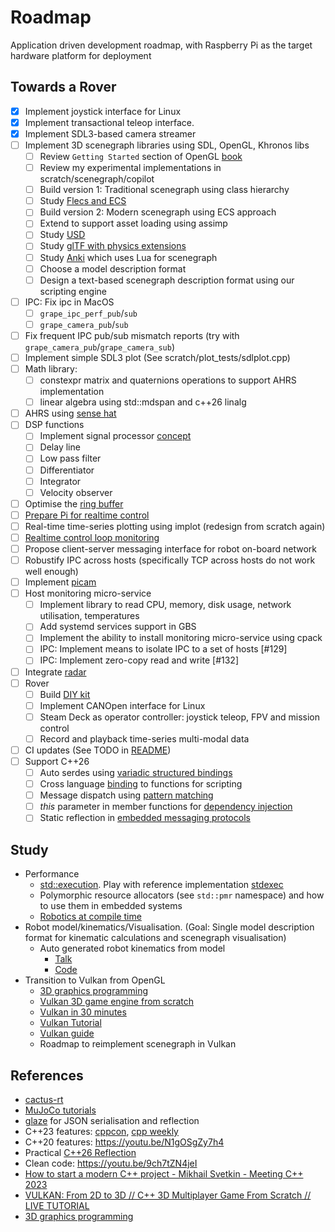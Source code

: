 # Roadmap

Application driven development roadmap, with Raspberry Pi as the target hardware platform for deployment

## Towards a Rover

- [x] Implement joystick interface for Linux
- [x] Implement transactional teleop interface.  
- [x] Implement SDL3-based camera streamer
- [ ] Implement 3D scenegraph libraries using SDL, OpenGL, Khronos libs
  - [ ] Review `Getting Started` section of OpenGL [book](https://learnopengl.com/)
  - [ ] Review my experimental implementations in scratch/scenegraph/copilot
  - [ ] Build version 1: Traditional scenegraph using class hierarchy
  - [ ] Study [Flecs and ECS](https://github.com/SanderMertens/flecs)
  - [ ] Build version 2: Modern scenegraph using ECS approach
  - [ ] Extend to support asset loading using assimp
  - [ ] Study [USD](https://developer.nvidia.com/usd#nvidia)
  - [ ] Study [glTF with physics extensions](https://github.com/eoineoineoin/glTF_Physics)
  - [ ] Study [Anki](https://github.com/godlikepanos/anki-3d-engine) which uses Lua for scenegraph
  - [ ] Choose a model description format
  - [ ] Design a text-based scenegraph description format using our scripting engine
- [ ] IPC: Fix ipc in MacOS
  - [ ] `grape_ipc_perf_pub`/`sub`
  - [ ] `grape_camera_pub`/`sub`
- [ ] Fix frequent IPC pub/sub mismatch reports (try with `grape_camera_pub`/`grape_camera_sub`)
- [ ] Implement simple SDL3 plot (See scratch/plot_tests/sdlplot.cpp) 
- [ ] Math library: 
  - [ ] constexpr matrix and quaternions operations to support AHRS implementation
  - [ ] linear algebra using std::mdspan and c++26 linalg 
- [ ] AHRS using [sense hat](https://www.raspberrypi.com/products/sense-hat/)
- [ ] DSP functions
  - [ ] Implement signal processor [concept](https://concepts.godbolt.org/z/PjGb466cr)
  - [ ] Delay line
  - [ ] Low pass filter
  - [ ] Differentiator
  - [ ] Integrator
  - [ ] Velocity observer
- [ ] Optimise the [ring buffer](https://rigtorp.se/ringbuffer/)
- [ ] [Prepare Pi for realtime control](../modules/common/realtime/README.md) 
- [ ] Real-time time-series plotting using implot (redesign from scratch again)
- [ ] [Realtime control loop monitoring](../modules/probe/monitor/README.md)
- [ ] Propose client-server messaging interface for robot on-board network 
- [ ] Robustify IPC across hosts (specifically TCP across hosts do not work well enough)
- [ ] Implement [picam](../modules/rpi/picam/README.md)  
- [ ] Host monitoring micro-service
  - [ ] Implement library to read CPU, memory, disk usage, network utilisation, temperatures
  - [ ] Add systemd services support in GBS
  - [ ] Implement the ability to install monitoring micro-service using cpack
  - [ ] IPC: Implement means to isolate IPC to a set of hosts [#129]
  - [ ] IPC: Implement zero-copy read and write [#132]
- [ ] Integrate [radar](https://shop.pimoroni.com/products/dream-hat-plus-radar?variant=55529907290491)
- [ ] Rover
  - [ ] Build [DIY kit](https://github.com/nasa-jpl/open-source-rover)
  - [ ] Implement CANOpen interface for Linux
  - [ ] Steam Deck as operator controller: joystick teleop, FPV and mission control
  - [ ] Record and playback time-series multi-modal data
- [ ] CI updates (See TODO in [README](../.github/workflows/README.md))
- [ ] Support C++26
  - [ ] Auto serdes using [variadic structured bindings](https://youtu.be/qIDFyhtUMnQ)
  - [ ] Cross language [binding](https://godbolt.org/z/bYPcjMd9q) to functions for scripting
  - [ ] Message dispatch using [pattern matching](https://www.open-std.org/jtc1/sc22/wg21/docs/papers/2020/p1371r3.pdf)
  - [ ] _this_ parameter in member functions for [dependency injection](https://www.linkedin.com/pulse/c26s-game-changing-features-memory-constrained-systems-lourette-xqd5e/)
  - [ ] Static reflection in [embedded messaging protocols](https://www.linkedin.com/pulse/eliminating-dynamic-memory-embedded-protocols-c26-static-lourette-sio1e/)

## Study

- Performance
  - [std::execution](https://en.cppreference.com/w/cpp/execution). Play with reference implementation [stdexec](https://github.com/NVIDIA/stdexec)
  - Polymorphic resource allocators (see `std::pmr` namespace) and how to use them in embedded systems
  - [Robotics at compile time](https://youtu.be/Y6AUsB3RUhA)
- Robot model/kinematics/Visualisation. (Goal: Single model description format for kinematic calculations and scenegraph visualisation)
  - Auto generated robot kinematics from model
    - [Talk](https://youtu.be/CwN0I8yUqok?feature=shared)
    - [Code](https://github.com/pac48/fast_robot_kinematics)
- Transition to Vulkan from OpenGL
  - [3D graphics programming](https://pikuma.com/courses/learn-3d-computer-graphics-programming)
  - [Vulkan 3D game engine from scratch](https://youtu.be/hSL9dCjwoCU)
  - [Vulkan in 30 minutes](https://renderdoc.org/vulkan-in-30-minutes.html)
  - [Vulkan Tutorial](https://vulkan-tutorial.com/)
  - [Vulkan guide](https://vkguide.dev/)
  - Roadmap to reimplement scenegraph in Vulkan

## References

- [cactus-rt](https://github.com/cactusdynamics/cactus-rt/)
- [MuJoCo tutorials](https://pab47.github.io/mujoco.html)
- [glaze](https://github.com/stephenberry/glaze) for JSON serialisation and reflection
- C++23 features: [cppcon](https://youtu.be/Cttb8vMuq-Y), [cpp weekly](https://youtu.be/N2HG___9QFI)
- C++20 features: <https://youtu.be/N1gOSgZy7h4>
- Practical [C++26 Reflection](https://youtu.be/cqQ7v6xdZRw)
- Clean code: <https://youtu.be/9ch7tZN4jeI>
- [How to start a modern C++ project - Mikhail Svetkin - Meeting C++ 2023](https://youtu.be/UI_QayAb9U0)
- [VULKAN: From 2D to 3D // C++ 3D Multiplayer Game From Scratch // LIVE TUTORIAL](https://youtu.be/hSL9dCjwoCU)
- [3D graphics programming](https://pikuma.com/courses/learn-3d-computer-graphics-programming)
